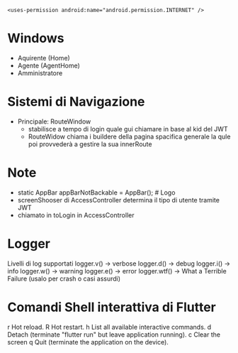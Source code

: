 `<uses-permission android:name="android.permission.INTERNET" />`

# Windows

- Aquirente (Home)
- Agente (AgentHome)
- Amministratore

# Sistemi di Navigazione

- Principale: RouteWindow
  - stabilisce a tempo di login quale gui chiamare in base al kid del JWT
  - RouteWidow chiama i buildere della pagina spacifica generale la qule poi provvederà a gestire la sua innerRoute

# Note

- static AppBar appBarNotBackable = AppBar(); # Logo
- screenShooser di AccessController determina il tipo di utente tramite JWT
 - chiamato in toLogin in AccessController

# Logger

Livelli di log supportati
logger.v() → verbose
logger.d() → debug
logger.i() → info
logger.w() → warning
logger.e() → error
logger.wtf() → What a Terrible Failure (usalo per crash o casi assurdi)

# Comandi Shell interattiva di Flutter
r Hot reload.
R Hot restart.
h List all available interactive commands.
d Detach (terminate "flutter run" but leave application running).
c Clear the screen
q Quit (terminate the application on the device).